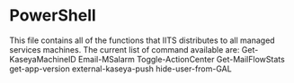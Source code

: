 # PowerShell
This file contains all of the functions that IITS distributes to all managed services machines.  The current list of command available are:
Get-KaseyaMachineID
Email-MSalarm
Toggle-ActionCenter
Get-MailFlowStats
get-app-version
external-kaseya-push
hide-user-from-GAL
